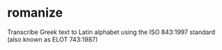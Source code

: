 romanize
========

Transcribe Greek text to Latin alphabet using the ISO 843:1997 standard (also known as ELOT 743:1987)
